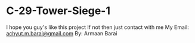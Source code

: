 # C-29-Tower-Siege-1
I hope you guy's like this project If not then just contact with me 
My Email: achyut.m.barai@gmail.com 
By: Armaan Barai
